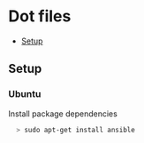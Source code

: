# Dot files
- [Setup](#setup)

## Setup
### Ubuntu
Install package dependencies
```bash
  > sudo apt-get install ansible
```
